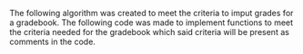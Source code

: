 The following algorithm was created to meet the criteria to imput grades for a gradebook. The following code was made to implement functions to meet the criteria needed for the gradebook which said criteria will be present as comments in the code.
